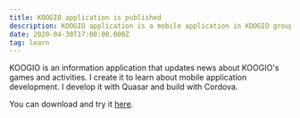 ```yaml
---
title: KOOGIO application is published
description: KOOGIO application is a mobile application in KOOGIO group
date: 2020-04-30T17:00:00.000Z
tag: learn
---
```

KOOGIO is an information application that updates news about KOOGIO's games and activities. I create it to learn about mobile application development. I develop it with Quasar and build with Cordova.

You can download and try it [here](https://play.google.com/store/apps/details?id=com.koogio.app).